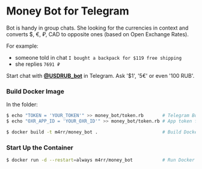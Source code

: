 # Money Bot for Telegram

Bot is handy in group chats. She looking for the currencies in context and converts $, €, ₽, CAD to opposite ones (based on Open Exchange Rates).

For example:
* someone told in chat `I bought a backpack for $119 free shipping`
* she replies `7691 ₽`

Start chat with **[@USDRUB_bot](https://telegram.me/USDRUB_bot)** in Telegram. Ask '$1', '5€' or even '100 RUB'.

### Build Docker Image

In the folder:

```sh
$ echo "TOKEN = 'YOUR_TOKEN'" >> money_bot/token.rb       # Telegram Bot Token from @BotFather
$ echo "OXR_APP_ID = 'YOUR_OXR_ID'" >> money_bot/token.rb # App token from Open Exchange Rates

$ docker build -t m4rr/money_bot .                        # Build Docker image
```

### Start Up the Container

```sh
$ docker run -d --restart=always m4rr/money_bot           # Run Docker container
```
